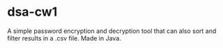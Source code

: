 # dsa-cw1
 
 A simple password encryption and decryption tool that can also sort and filter results in a .csv file.
 Made in Java.
